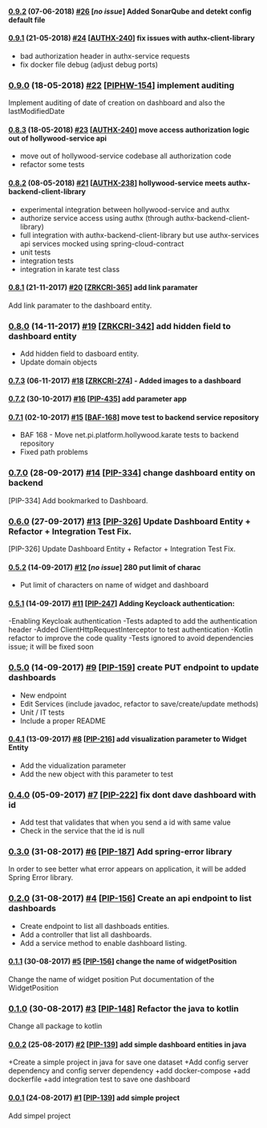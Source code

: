 #### [0.9.2](https://bitbucket.pibenchmark.com/projects/HOL/repos/hollywood-service/browse?at=refs%2Ftags%2Fv0.9.2) (07-06-2018) [#26](https://bitbucket.pibenchmark.com/projects/HOL/repos/hollywood-service/pull-requests/26/overview) [*no issue*] Added SonarQube and detekt config default file

#### [0.9.1](https://bitbucket.pibenchmark.com/projects/HOL/repos/hollywood-service/browse?at=refs%2Ftags%2Fv0.9.1) (21-05-2018) [#24](https://bitbucket.pibenchmark.com/projects/HOL/repos/hollywood-service/pull-requests/24/overview) [[AUTHX-240](https://jira.predictx.com/browse/AUTHX-240)] fix issues with authx-client-library

* bad authorization header in authx-service requests
* fix docker file debug (adjust debug ports)

### [0.9.0](https://bitbucket.pibenchmark.com/projects/HOL/repos/hollywood-service/browse?at=refs%2Ftags%2Fv0.9.0) (18-05-2018) [#22](https://bitbucket.pibenchmark.com/projects/HOL/repos/hollywood-service/pull-requests/22/overview) [[PIPHW-154](https://jira.predictx.com/browse/PIPHW-154)] implement auditing

Implement auditing of date of creation on dashboard and also the lastModifiedDate

#### [0.8.3](https://bitbucket.pibenchmark.com/projects/HOL/repos/hollywood-service/browse?at=refs%2Ftags%2Fv0.8.3) (18-05-2018) [#23](https://bitbucket.pibenchmark.com/projects/HOL/repos/hollywood-service/pull-requests/23/overview) [[AUTHX-240](https://jira.predictx.com/browse/AUTHX-240)] move access authorization logic out of hollywood-service api

* move out of hollywood-service codebase all authorization code
* refactor some tests

#### [0.8.2](https://bitbucket.pibenchmark.com/projects/HOL/repos/hollywood-service/browse?at=refs%2Ftags%2Fv0.8.2) (08-05-2018) [#21](https://bitbucket.pibenchmark.com/projects/HOL/repos/hollywood-service/pull-requests/21/overview) [[AUTHX-238](https://jira.predictx.com/browse/AUTHX-238)] hollywood-service meets authx-backend-client-library

* experimental integration between hollywood-service and authx
* authorize service access using authx (through authx-backend-client-library)
* full integration with authx-backend-client-library but use authx-services api services mocked using spring-cloud-contract
* unit tests
* integration tests
* integration in karate test class

#### [0.8.1](https://bitbucket.pibenchmark.com/projects/HOL/repos/hollywood-service/browse?at=refs%2Ftags%2Fv0.8.1) (21-11-2017) [#20](https://bitbucket.pibenchmark.com/projects/HOL/repos/hollywood-service/pull-requests/20/overview) [[ZRKCRI-365](https://jira.pibenchmark.com/browse/ZRKCRI-365)] add link paramater

Add link paramater to the dashboard entity.

### [0.8.0](https://bitbucket.pibenchmark.com/projects/HOL/repos/hollywood-service/browse?at=refs%2Ftags%2Fv0.8.0) (14-11-2017) [#19](https://bitbucket.pibenchmark.com/projects/HOL/repos/hollywood-service/pull-requests/19/overview) [[ZRKCRI-342](https://jira.pibenchmark.com/browse/ZRKCRI-342)] add hidden field to dashboard entity

+ Add hidden field to dasboard entity.
+ Update domain objects

#### [0.7.3](https://bitbucket.pibenchmark.com/projects/HOL/repos/hollywood-service/browse?at=refs%2Ftags%2Fv0.7.3) (06-11-2017) [#18](https://bitbucket.pibenchmark.com/projects/HOL/repos/hollywood-service/pull-requests/18/overview) [[ZRKCRI-274](https://jira.pibenchmark.com/browse/ZRKCRI-274)] - Added images to a dashboard

#### [0.7.2](https://bitbucket.pibenchmark.com/projects/HOL/repos/hollywood-service/browse?at=refs%2Ftags%2Fv0.7.2) (30-10-2017) [#16](https://bitbucket.pibenchmark.com/projects/HOL/repos/hollywood-service/pull-requests/16/overview) [[PIP-435](https://jira.pibenchmark.com/browse/PIP-435)] add parameter app

#### [0.7.1](https://bitbucket.pibenchmark.com/projects/HOL/repos/hollywood-service/browse?at=refs%2Ftags%2Fv0.7.1) (02-10-2017) [#15](https://bitbucket.pibenchmark.com/projects/HOL/repos/hollywood-service/pull-requests/15/overview) [[BAF-168](https://jira.pibenchmark.com/browse/BAF-168)] move test to backend service repository

* BAF 168 - Move net.pi.platform.hollywood.karate tests to backend repository
* Fixed path problems

### [0.7.0](https://bitbucket.pibenchmark.com/projects/HOL/repos/hollywood-service/browse?at=refs%2Ftags%2Fv0.7.0) (28-09-2017) [#14](https://bitbucket.pibenchmark.com/projects/HOL/repos/hollywood-service/pull-requests/14/overview) [[PIP-334](https://jira.pibenchmark.com/browse/PIP-334)] change dashboard entity on backend

[PIP-334] Add bookmarked to Dashboard.

### [0.6.0](https://bitbucket.pibenchmark.com/projects/HOL/repos/hollywood-service/browse?at=refs%2Ftags%2Fv0.6.0) (27-09-2017) [#13](https://bitbucket.pibenchmark.com/projects/HOL/repos/hollywood-service/pull-requests/13/overview) [[PIP-326](https://jira.pibenchmark.com/browse/PIP-326)] Update Dashboard Entity + Refactor + Integration Test Fix.

[PIP-326] Update Dashboard Entity + Refactor + Integration Test Fix.

#### [0.5.2](https://bitbucket.pibenchmark.com/projects/HOL/repos/hollywood-service/browse?at=refs%2Ftags%2Fv0.5.2) (14-09-2017) [#12](https://bitbucket.pibenchmark.com/projects/HOL/repos/hollywood-service/pull-requests/12/overview) [*no issue*] 280 put limit of charac

* Put limit of characters on name of widget and dashboard

#### [0.5.1](https://bitbucket.pibenchmark.com/projects/HOL/repos/hollywood-service/browse?at=refs%2Ftags%2Fv0.5.1) (14-09-2017) [#11](https://bitbucket.pibenchmark.com/projects/HOL/repos/hollywood-service/pull-requests/11/overview) [[PIP-247](https://jira.pibenchmark.com/browse/PIP-247)] Adding Keycloack authentication:

-Enabling Keycloak authentication
 -Tests adapted to add the authentication header
 -Added ClientHttpRequestInterceptor to test authentication
 -Kotlin refactor to improve the code quality
 -Tests ignored to avoid dependencies issue; it will be fixed soon

### [0.5.0](https://bitbucket.pibenchmark.com/projects/HOL/repos/hollywood-service/browse?at=refs%2Ftags%2Fv0.5.0) (14-09-2017) [#9](https://bitbucket.pibenchmark.com/projects/HOL/repos/hollywood-service/pull-requests/9/overview) [[PIP-159](https://jira.pibenchmark.com/browse/PIP-159)] create PUT endpoint to update dashboards

- New endpoint
- Edit Services (include javadoc, refactor to save/create/update methods)
- Unit / IT tests
- Include a proper README

#### [0.4.1](https://bitbucket.pibenchmark.com/projects/HOL/repos/hollywood-service/browse?at=refs%2Ftags%2Fv0.4.1) (13-09-2017) [#8](https://bitbucket.pibenchmark.com/projects/HOL/repos/hollywood-service/pull-requests/8/overview) [[PIP-216](https://jira.pibenchmark.com/browse/PIP-216)] add visualization parameter to Widget Entity

* Add the vidualization parameter
* Add the new object with this parameter to test

### [0.4.0](https://bitbucket.pibenchmark.com/projects/HOL/repos/hollywood-service/browse?at=refs%2Ftags%2Fv0.4.0) (05-09-2017) [#7](https://bitbucket.pibenchmark.com/projects/HOL/repos/hollywood-service/pull-requests/7/overview) [[PIP-222](https://jira.pibenchmark.com/browse/PIP-222)] fix dont dave dashboard with id

+ Add test that validates that when you send a id with same value
+ Check in the service that the id is null

### [0.3.0](https://bitbucket.pibenchmark.com/projects/HOL/repos/hollywood-service/browse?at=refs%2Ftags%2Fv0.3.0) (31-08-2017) [#6](https://bitbucket.pibenchmark.com/projects/HOL/repos/hollywood-service/pull-requests/6/overview) [[PIP-187](https://jira.pibenchmark.com/browse/PIP-187)] Add spring-error library

In order to see better what error appears on application, it will be added Spring Error library.

### [0.2.0](https://bitbucket.pibenchmark.com/projects/HOL/repos/hollywood-service/browse?at=refs%2Ftags%2Fv0.2.0) (31-08-2017) [#4](https://bitbucket.pibenchmark.com/projects/HOL/repos/hollywood-service/pull-requests/4/overview) [[PIP-156](https://jira.pibenchmark.com/browse/PIP-156)] Create an api endpoint to list dashboards

* Create endpoint to list all dashboads entities.
* Add a controller that list all dashboards.
* Add a service method to enable dashboard listing.

#### [0.1.1](https://bitbucket.pibenchmark.com/projects/HOL/repos/hollywood-service/browse?at=refs%2Ftags%2Fv0.1.1) (30-08-2017) [#5](https://bitbucket.pibenchmark.com/projects/HOL/repos/hollywood-service/pull-requests/5/overview) [[PIP-156](https://jira.pibenchmark.com/browse/PIP-156)] change the name of widgetPosition

Change the name of widget position
Put documentation of the  WidgetPosition

### [0.1.0](https://bitbucket.pibenchmark.com/projects/HOL/repos/hollywood-service/browse?at=refs%2Ftags%2Fv0.1.0) (30-08-2017) [#3](https://bitbucket.pibenchmark.com/projects/HOL/repos/hollywood-service/pull-requests/3/overview) [[PIP-148](https://jira.pibenchmark.com/browse/PIP-148)] Refactor  the  java to kotlin

Change all package to kotlin

#### [0.0.2](https://bitbucket.pibenchmark.com/projects/HOL/repos/hollywood-service/browse?at=refs%2Ftags%2Fv0.0.2) (25-08-2017) [#2](https://bitbucket.pibenchmark.com/projects/HOL/repos/hollywood-service/pull-requests/2/overview) [[PIP-139](https://jira.pibenchmark.com/browse/PIP-139)] add simple dashboard entities in java

+Create a simple project in java for save one dataset
+Add config server dependency and config server dependency
+add docker-compose
+add dockerfile
+add integration test to save one dashboard

#### [0.0.1](https://bitbucket.pibenchmark.com/projects/HOL/repos/hollywood-service/browse?at=refs%2Ftags%2Fv0.0.1) (24-08-2017) [#1](https://bitbucket.pibenchmark.com/projects/HOL/repos/hollywood-service/pull-requests/1/overview) [[PIP-139](https://jira.pibenchmark.com/browse/PIP-139)] add simple project

Add simpel project

